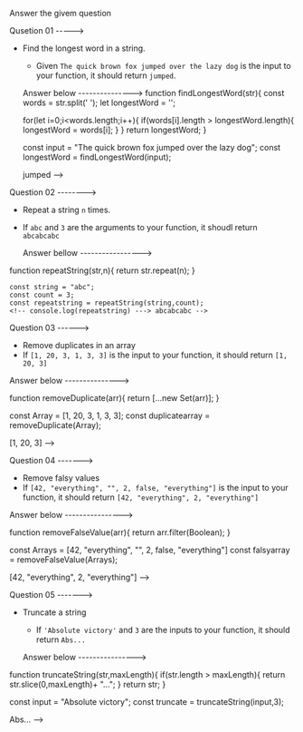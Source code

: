Answer the givem question

Qusetion 01 -----> 
- Find the longest word in a string.
  - Given `The quick brown fox jumped over the lazy dog` is the input to your function, it should return `jumped`.

  Answer below
--------------->
  function findLongestWord(str){
    const words = str.split(' ');
    let longestWord = '';

  for(let i=0;i<words.length;i++){
    if(words[i].length > longestWord.length){
        longestWord = words[i];
    }
  }
  return longestWord;
  }

  const input = "The quick brown fox jumped over the lazy dog";
  const longestWord = findLongestWord(input);
  <!-- console.log(longestWord); ---> jumped -->


Question 02 -------->
  - Repeat a string `n` times.
  - If `abc` and `3` are the arguments to your function, it shoudl return `abcabcabc`


    Answer bellow
  ----------------->

  function repeatString(str,n){
    return str.repeat(n);
  }

    const string = "abc";
    const count = 3;
    const repeatstring = repeatString(string,count);
    <!-- console.log(repeatstring) ---> abcabcabc -->





Question 03 ------>
  - Remove duplicates in an array
  - If `[1, 20, 3, 1, 3, 3]` is the input to your function, it should return `[1, 20, 3]`


  Answer below
  --------------->

  function removeDuplicate(arr){
    return [...new Set(arr)];
  }

  const Array = [1, 20, 3, 1, 3, 3];
  const duplicatearray = removeDuplicate(Array);
  <!-- console.log(duplicatearray); ---->[1, 20, 3] -->



Question 04 ------->
  - Remove falsy values
  - If `[42, "everything", "", 2, false, "everything"]` is the input to your function, it should return `[42, "everything", 2, "everything"]`

  Answer below
 ---------------->
 
function removeFalseValue(arr){
  return arr.filter(Boolean);
}

const Arrays = [42, "everything", "", 2, false, "everything"]
const falsyarray = removeFalseValue(Arrays);
<!-- console.log(falsyarray); ----> [42, "everything", 2, "everything"] -->




Question 05 ------->
- Truncate a string
  - If `'Absolute victory'` and `3` are the inputs to
  your function, it should return `Abs...`

  Answer below
 ---------------->

 function truncateString(str,maxLength){
  if(str.length > maxLength){
    return str.slice(0,maxLength)+ "...";
  }
  return str;
 }

 const input = "Absolute victory";
 const truncate = truncateString(input,3);
 <!-- console.log(truncate); ---> Abs... -->






